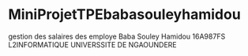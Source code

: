 # MiniProjetTPEbabasouleyhamidou
gestion des salaires des employe
Baba Souley Hamidou
16A987FS
L2INFORMATIQUE
UNIVERSSITE DE NGAOUNDERE
